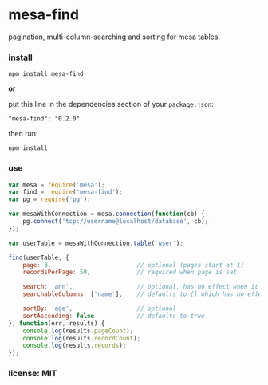 # mesa-find

pagination, multi-column-searching and sorting for mesa tables.

### install

```
npm install mesa-find
```

**or**

put this line in the dependencies section of your `package.json`:

```
"mesa-find": "0.2.0"
```

then run:

```
npm install
```

### use

```javascript
var mesa = require('mesa');
var find = require('mesa-find');
var pg = require('pg');

var mesaWithConnection = mesa.connection(function(cb) {
    pg.connect('tcp://username@localhost/database', cb);
});

var userTable = mesaWithConnection.table('user');

find(userTable, {
    page: 3,                        // optional (pages start at 1)
    recordsPerPage: 50,             // required when page is set

    search: 'ann',                  // optional, has no effect when it is the empty string
    searchableColumns: ['name'],    // defaults to [] which has no effect

    sortBy: 'age',                  // optional
    sortAscending: false            // defaults to true
}, function(err, results) {
    console.log(results.pageCount);
    console.log(results.recordCount);
    console.log(results.records);
});
```

### license: MIT
